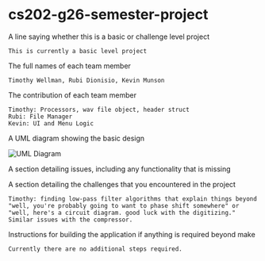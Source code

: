 # cs202-g26-semester-project

A line saying whether this is a basic or challenge level project
    
	This is currently a basic level project


The full names of each team member
	
	Timothy Wellman, Rubi Dionisio, Kevin Munson
    
	
The contribution of each team member
	
	Timothy: Processors, wav file object, header struct
	Rubi: File Manager
	Kevin: UI and Menu Logic
	
	
	
A UML diagram showing the basic design

![UML Diagram](/../main/assets/g26UML.png)



A section detailing issues, including any functionality that is missing




A section detailing the challenges that you encountered in the project

	Timothy: finding low-pass filter algorithms that explain things beyond "well, you're probably going to want to phase shift somewhere" or "well, here's a circuit diagram. good luck with the digitizing." Similar issues with the compressor.



Instructions for building the application if anything is required beyond make

	Currently there are no additional steps required.



